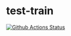 # test-train

[![Github Actions Status](https://github.com/hexlet-boilerplates/php-package/workflows/PHP%20CI/badge.svg)](https://github.com/behindthep/test-train/actions)

